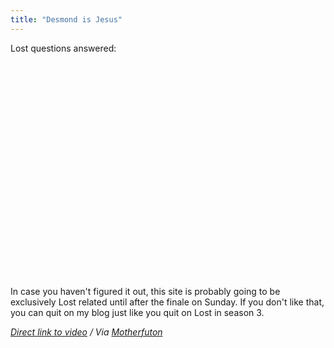 ```yaml
---
title: "Desmond is Jesus"
---
```

<p>Lost questions answered:</p>
<p><object width="425" height="344"><param name="movie" value="http://www.youtube.com/v/z7INnvnHrlg&hl=en_US&fs=1&rel=0"></param><param name="allowFullScreen" value="true"></param><param name="allowscriptaccess" value="always"></param><embed src="http://www.youtube.com/v/z7INnvnHrlg&hl=en_US&fs=1&rel=0" type="application/x-shockwave-flash" allowscriptaccess="always" allowfullscreen="true" width="425" height="344"></embed></object></p>
<p>In case you haven't figured it out, this site is probably going to be exclusively Lost related until after the finale on Sunday.  If you don't like that, you can quit on my blog just like you quit on Lost in season 3.</p>
<p><em><a href="http://www.youtube.com/watch?v=z7INnvnHrlg">Direct link to video</a> / Via <a href="http://twitter.com/motherfuton/status/14311534058">Motherfuton</a></em></p>
